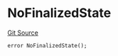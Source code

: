 # NoFinalizedState
[Git Source](https://github.com-VargaElod23/Taraxa-project/bridge/blob/996f61a29d91a8326c805bfdad924088129ae1a7/src/errors/ConnectorErrors.sol)


```solidity
error NoFinalizedState();
```

